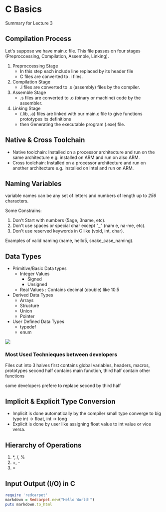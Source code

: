 # C Basics
Summary for Lecture 3
## Compilation Process
Let's suppose we have main.c file. This file passes on four stages (Preproccessing, Compilation, Assemble, Linking).

1. Preproccessing Stage
	* In this step each include line replaced by its header file
	* C files are converted to .i files.
2. Compilation Stage
	* .i files are converted to .s (assembly) files by the compiler.
3. Assemble Stage
	* .s files are converted to .o (binary or machine) code by the assembler.
4. Linking Stage
	* (.lib, .a) files are linked with our main.c file to give functions prototypes its definitions
	*  then Generating the executable program (.exe) file.

## Native & Cross Toolchain
* Native toolchain: Installed on a processor architecture and run on the same architecture
 e.g. installed on ARM and run on also ARM.
* Cross toolchain: Installed on a processor architecture and run on another architecture 
e.g. installed on Intel and run on ARM.

## Naming Variables
variable names can be any set of letters and numbers of length up to *256* characters.

Some Constrains:

1. Don't Start with numbers (5age, 3name, etc).
2. Don't use spaces or special char except "_" (nam e, na-me, etc).
3. Don't use reserved keywords in C like (void, int, char).

Examples of valid naming (name, hello5, snake\_case\_naming).


## Data Types
* Primitive/Basic Data types
	* Integer Values
		* Signed
		* Unsigned
	* Real Values : Contains decimal (double) like 10.5
* Derived Data Types
	* Arrays
	* Structure
	* Union
	* Pointer
* User Defined Data Types
	* typedef
	* enum

<img src="https://techbeamers.com/wp-content/uploads/2019/01/C-Datatypes-Range-and-Sizes.png"/>


### Most Used Technieques between developers
Files cut into 3 halves first contains global variables, headers, macros, prototypes
second half contains main function, third half contain other functions

some developers prefere to replace second by third half

## Implicit & Explicit Type Conversion
* Implicit is done automatically by the compiler small type converge to big type int -> float, int -> long
* Explicit is done by user like assigning float value to int value or vice versa.

## Hierarchy of Operations
1. *, /, %
2. +, -
3. =

## Input Output (I/O) in C
```ruby
require 'redcarpet'
markdown = Redcarpet.new("Hello World!")
puts markdown.to_html
```
